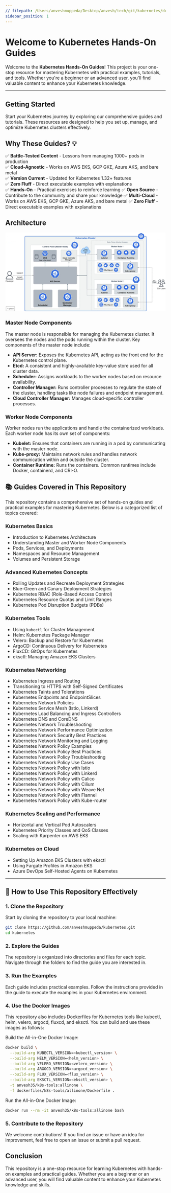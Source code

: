 ```yaml
---
// filepath: /Users/anveshmuppeda/Desktop/anvesh/tech/git/kubernetes/docs/intro.md
sidebar_position: 1
---
```


# Welcome to Kubernetes Hands-On Guides

Welcome to the **Kubernetes Hands-On Guides**! This project is your one-stop resource for mastering Kubernetes with practical examples, tutorials, and tools. Whether you're a beginner or an advanced user, you'll find valuable content to enhance your Kubernetes knowledge.

---

## Getting Started

Start your Kubernetes journey by exploring our comprehensive guides and tutorials. These resources are designed to help you set up, manage, and optimize Kubernetes clusters effectively.

## Why These Guides? 💡
✅ **Battle-Tested Content** - Lessons from managing 1000+ pods in production  
✅ **Cloud-Agnostic** - Works on AWS EKS, GCP GKE, Azure AKS, and bare metal  
✅ **Version Current** - Updated for Kubernetes 1.32+ features  
✅ **Zero Fluff** - Direct executable examples with explanations  
✅ **Hands-On** - Practical exercises to reinforce learning
✅ **Open Source** - Contribute to the community and share your knowledge
✅ **Multi-Cloud** - Works on AWS EKS, GCP GKE, Azure AKS, and bare metal
✅ **Zero Fluff** - Direct executable examples with explanations  

## Architecture

![Kubernetes Architecture](./../assets/kubernetes-architecture.png)  

### Master Node Components
The master node is responsible for managing the Kubernetes cluster. It oversees the nodes and the pods running within the cluster. Key components of the master node include:

- **API Server:** Exposes the Kubernetes API, acting as the front end for the Kubernetes control plane.
- **Etcd:** A consistent and highly-available key-value store used for all cluster data.
- **Scheduler:** Assigns workloads to the worker nodes based on resource availability.
- **Controller Manager:** Runs controller processes to regulate the state of the cluster, handling tasks like node failures and endpoint management.
- **Cloud Controller Manager:** Manages cloud-specific controller processes.

### Worker Node Components
Worker nodes run the applications and handle the containerized workloads. Each worker node has its own set of components:

- **Kubelet:** Ensures that containers are running in a pod by communicating with the master node.
- **Kube-proxy:** Maintains network rules and handles network communication within and outside the cluster.
- **Container Runtime:** Runs the containers. Common runtimes include Docker, containerd, and CRI-O.

## 📚 Guides Covered in This Repository

This repository contains a comprehensive set of hands-on guides and practical examples for mastering Kubernetes. Below is a categorized list of topics covered:

### **Kubernetes Basics**
- Introduction to Kubernetes Architecture
- Understanding Master and Worker Node Components
- Pods, Services, and Deployments
- Namespaces and Resource Management
- Volumes and Persistent Storage

### **Advanced Kubernetes Concepts**
- Rolling Updates and Recreate Deployment Strategies
- Blue-Green and Canary Deployment Strategies
- Kubernetes RBAC (Role-Based Access Control)
- Kubernetes Resource Quotas and Limit Ranges
- Kubernetes Pod Disruption Budgets (PDBs)

### **Kubernetes Tools**
- Using `kubectl` for Cluster Management
- Helm: Kubernetes Package Manager
- Velero: Backup and Restore for Kubernetes
- ArgoCD: Continuous Delivery for Kubernetes
- FluxCD: GitOps for Kubernetes
- eksctl: Managing Amazon EKS Clusters

### **Kubernetes Networking**
- Kubernetes Ingress and Routing
- Transitioning to HTTPS with Self-Signed Certificates
- Kubernetes Taints and Tolerations
- Kubernetes Endpoints and EndpointSlices
- Kubernetes Network Policies
- Kubernetes Service Mesh (Istio, Linkerd)
- Kubernetes Load Balancing and Ingress Controllers
- Kubernetes DNS and CoreDNS
- Kubernetes Network Troubleshooting
- Kubernetes Network Performance Optimization
- Kubernetes Network Security Best Practices
- Kubernetes Network Monitoring and Logging
- Kubernetes Network Policy Examples
- Kubernetes Network Policy Best Practices
- Kubernetes Network Policy Troubleshooting
- Kubernetes Network Policy Use Cases
- Kubernetes Network Policy with Istio
- Kubernetes Network Policy with Linkerd
- Kubernetes Network Policy with Calico
- Kubernetes Network Policy with Cilium
- Kubernetes Network Policy with Weave Net
- Kubernetes Network Policy with Flannel
- Kubernetes Network Policy with Kube-router

### **Kubernetes Scaling and Performance**
- Horizontal and Vertical Pod Autoscalers
- Kubernetes Priority Classes and QoS Classes
- Scaling with Karpenter on AWS EKS

### **Kubernetes on Cloud**
- Setting Up Amazon EKS Clusters with eksctl
- Using Fargate Profiles in Amazon EKS
- Azure DevOps Self-Hosted Agents on Kubernetes

---

## 🚀 How to Use This Repository Effectively

### **1. Clone the Repository**
Start by cloning the repository to your local machine:
```bash
git clone https://github.com/anveshmuppeda/kubernetes.git
cd kubernetes
```
### **2. Explore the Guides**
The repository is organized into directories and files for each topic. Navigate through the folders to find the guide you are interested in.

### **3. Run the Examples**  
Each guide includes practical examples. Follow the instructions provided in the guide to execute the examples in your Kubernetes environment.

### **4. Use the Docker Images**  
This repository also includes Dockerfiles for Kubernetes tools like kubectl, helm, velero, argocd, fluxcd, and eksctl. You can build and use these images as follows:

Build the All-in-One Docker Image:
```bash
docker build \
  --build-arg KUBECTL_VERSION=<kubectl_version> \
  --build-arg HELM_VERSION=<helm_version> \
  --build-arg VELERO_VERSION=<velero_version> \
  --build-arg ARGOCD_VERSION=<argocd_version> \
  --build-arg FLUX_VERSION=<flux_version> \
  --build-arg EKSCTL_VERSION=<eksctl_version> \
  -t anvesh35/k8s-tools:allinone \
  -f dockerfiles/k8s-tools/allinone/Dockerfile .
```
Run the All-in-One Docker Image:
```bash
docker run --rm -it anvesh35/k8s-tools:allinone bash
```

### **5. Contribute to the Repository**  
We welcome contributions! If you find an issue or have an idea for improvement, feel free to open an issue or submit a pull request.

## Conclusion  
This repository is a one-stop resource for learning Kubernetes with hands-on examples and practical guides. Whether you are a beginner or an advanced user, you will find valuable content to enhance your Kubernetes knowledge and skills.

